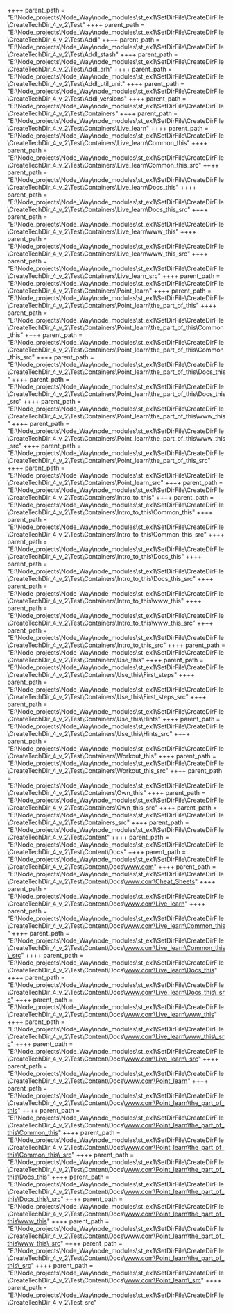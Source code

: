    ++++
        parent_path = 
        "E:\Node_projects\Node_Way\node_modules\st_ex1\SetDirFile\CreateDirFile\CreateTechDir_4_v_2\Test"   ++++
        parent_path = 
        "E:\Node_projects\Node_Way\node_modules\st_ex1\SetDirFile\CreateDirFile\CreateTechDir_4_v_2\Test\Addl"   ++++
        parent_path = 
        "E:\Node_projects\Node_Way\node_modules\st_ex1\SetDirFile\CreateDirFile\CreateTechDir_4_v_2\Test\Addl\_stash"   ++++
        parent_path = 
        "E:\Node_projects\Node_Way\node_modules\st_ex1\SetDirFile\CreateDirFile\CreateTechDir_4_v_2\Test\Addl\_arh"   ++++
        parent_path = 
        "E:\Node_projects\Node_Way\node_modules\st_ex1\SetDirFile\CreateDirFile\CreateTechDir_4_v_2\Test\Addl\_util_unit"   ++++
        parent_path = 
        "E:\Node_projects\Node_Way\node_modules\st_ex1\SetDirFile\CreateDirFile\CreateTechDir_4_v_2\Test\Addl\_versions"   ++++
        parent_path = 
        "E:\Node_projects\Node_Way\node_modules\st_ex1\SetDirFile\CreateDirFile\CreateTechDir_4_v_2\Test\Containers"   ++++
        parent_path = 
        "E:\Node_projects\Node_Way\node_modules\st_ex1\SetDirFile\CreateDirFile\CreateTechDir_4_v_2\Test\Containers\Live_learn"   ++++
        parent_path = 
        "E:\Node_projects\Node_Way\node_modules\st_ex1\SetDirFile\CreateDirFile\CreateTechDir_4_v_2\Test\Containers\Live_learn\Common_this"   ++++
        parent_path = 
        "E:\Node_projects\Node_Way\node_modules\st_ex1\SetDirFile\CreateDirFile\CreateTechDir_4_v_2\Test\Containers\Live_learn\Common_this\_src"   ++++
        parent_path = 
        "E:\Node_projects\Node_Way\node_modules\st_ex1\SetDirFile\CreateDirFile\CreateTechDir_4_v_2\Test\Containers\Live_learn\Docs_this"   ++++
        parent_path = 
        "E:\Node_projects\Node_Way\node_modules\st_ex1\SetDirFile\CreateDirFile\CreateTechDir_4_v_2\Test\Containers\Live_learn\Docs_this\_src"   ++++
        parent_path = 
        "E:\Node_projects\Node_Way\node_modules\st_ex1\SetDirFile\CreateDirFile\CreateTechDir_4_v_2\Test\Containers\Live_learn\www_this"   ++++
        parent_path = 
        "E:\Node_projects\Node_Way\node_modules\st_ex1\SetDirFile\CreateDirFile\CreateTechDir_4_v_2\Test\Containers\Live_learn\www_this\_src"   ++++
        parent_path = 
        "E:\Node_projects\Node_Way\node_modules\st_ex1\SetDirFile\CreateDirFile\CreateTechDir_4_v_2\Test\Containers\Live_learn\_src"   ++++
        parent_path = 
        "E:\Node_projects\Node_Way\node_modules\st_ex1\SetDirFile\CreateDirFile\CreateTechDir_4_v_2\Test\Containers\Point_learn"   ++++
        parent_path = 
        "E:\Node_projects\Node_Way\node_modules\st_ex1\SetDirFile\CreateDirFile\CreateTechDir_4_v_2\Test\Containers\Point_learn\the_part_of_this"   ++++
        parent_path = 
        "E:\Node_projects\Node_Way\node_modules\st_ex1\SetDirFile\CreateDirFile\CreateTechDir_4_v_2\Test\Containers\Point_learn\the_part_of_this\Common_this"   ++++
        parent_path = 
        "E:\Node_projects\Node_Way\node_modules\st_ex1\SetDirFile\CreateDirFile\CreateTechDir_4_v_2\Test\Containers\Point_learn\the_part_of_this\Common_this\_src"   ++++
        parent_path = 
        "E:\Node_projects\Node_Way\node_modules\st_ex1\SetDirFile\CreateDirFile\CreateTechDir_4_v_2\Test\Containers\Point_learn\the_part_of_this\Docs_this"   ++++
        parent_path = 
        "E:\Node_projects\Node_Way\node_modules\st_ex1\SetDirFile\CreateDirFile\CreateTechDir_4_v_2\Test\Containers\Point_learn\the_part_of_this\Docs_this\_src"   ++++
        parent_path = 
        "E:\Node_projects\Node_Way\node_modules\st_ex1\SetDirFile\CreateDirFile\CreateTechDir_4_v_2\Test\Containers\Point_learn\the_part_of_this\www_this"   ++++
        parent_path = 
        "E:\Node_projects\Node_Way\node_modules\st_ex1\SetDirFile\CreateDirFile\CreateTechDir_4_v_2\Test\Containers\Point_learn\the_part_of_this\www_this\_src"   ++++
        parent_path = 
        "E:\Node_projects\Node_Way\node_modules\st_ex1\SetDirFile\CreateDirFile\CreateTechDir_4_v_2\Test\Containers\Point_learn\the_part_of_this\_src"   ++++
        parent_path = 
        "E:\Node_projects\Node_Way\node_modules\st_ex1\SetDirFile\CreateDirFile\CreateTechDir_4_v_2\Test\Containers\Point_learn\_src"   ++++
        parent_path = 
        "E:\Node_projects\Node_Way\node_modules\st_ex1\SetDirFile\CreateDirFile\CreateTechDir_4_v_2\Test\Containers\Intro_to_this"   ++++
        parent_path = 
        "E:\Node_projects\Node_Way\node_modules\st_ex1\SetDirFile\CreateDirFile\CreateTechDir_4_v_2\Test\Containers\Intro_to_this\Common_this"   ++++
        parent_path = 
        "E:\Node_projects\Node_Way\node_modules\st_ex1\SetDirFile\CreateDirFile\CreateTechDir_4_v_2\Test\Containers\Intro_to_this\Common_this\_src"   ++++
        parent_path = 
        "E:\Node_projects\Node_Way\node_modules\st_ex1\SetDirFile\CreateDirFile\CreateTechDir_4_v_2\Test\Containers\Intro_to_this\Docs_this"   ++++
        parent_path = 
        "E:\Node_projects\Node_Way\node_modules\st_ex1\SetDirFile\CreateDirFile\CreateTechDir_4_v_2\Test\Containers\Intro_to_this\Docs_this\_src"   ++++
        parent_path = 
        "E:\Node_projects\Node_Way\node_modules\st_ex1\SetDirFile\CreateDirFile\CreateTechDir_4_v_2\Test\Containers\Intro_to_this\www_this"   ++++
        parent_path = 
        "E:\Node_projects\Node_Way\node_modules\st_ex1\SetDirFile\CreateDirFile\CreateTechDir_4_v_2\Test\Containers\Intro_to_this\www_this\_src"   ++++
        parent_path = 
        "E:\Node_projects\Node_Way\node_modules\st_ex1\SetDirFile\CreateDirFile\CreateTechDir_4_v_2\Test\Containers\Intro_to_this\_src"   ++++
        parent_path = 
        "E:\Node_projects\Node_Way\node_modules\st_ex1\SetDirFile\CreateDirFile\CreateTechDir_4_v_2\Test\Containers\Use_this"   ++++
        parent_path = 
        "E:\Node_projects\Node_Way\node_modules\st_ex1\SetDirFile\CreateDirFile\CreateTechDir_4_v_2\Test\Containers\Use_this\First_steps"   ++++
        parent_path = 
        "E:\Node_projects\Node_Way\node_modules\st_ex1\SetDirFile\CreateDirFile\CreateTechDir_4_v_2\Test\Containers\Use_this\First_steps\_src"   ++++
        parent_path = 
        "E:\Node_projects\Node_Way\node_modules\st_ex1\SetDirFile\CreateDirFile\CreateTechDir_4_v_2\Test\Containers\Use_this\Hints"   ++++
        parent_path = 
        "E:\Node_projects\Node_Way\node_modules\st_ex1\SetDirFile\CreateDirFile\CreateTechDir_4_v_2\Test\Containers\Use_this\Hints\_src"   ++++
        parent_path = 
        "E:\Node_projects\Node_Way\node_modules\st_ex1\SetDirFile\CreateDirFile\CreateTechDir_4_v_2\Test\Containers\Workout_this"   ++++
        parent_path = 
        "E:\Node_projects\Node_Way\node_modules\st_ex1\SetDirFile\CreateDirFile\CreateTechDir_4_v_2\Test\Containers\Workout_this\_src"   ++++
        parent_path = 
        "E:\Node_projects\Node_Way\node_modules\st_ex1\SetDirFile\CreateDirFile\CreateTechDir_4_v_2\Test\Containers\Own_this"   ++++
        parent_path = 
        "E:\Node_projects\Node_Way\node_modules\st_ex1\SetDirFile\CreateDirFile\CreateTechDir_4_v_2\Test\Containers\Own_this\_src"   ++++
        parent_path = 
        "E:\Node_projects\Node_Way\node_modules\st_ex1\SetDirFile\CreateDirFile\CreateTechDir_4_v_2\Test\Containers\_src"   ++++
        parent_path = 
        "E:\Node_projects\Node_Way\node_modules\st_ex1\SetDirFile\CreateDirFile\CreateTechDir_4_v_2\Test\Content"   ++++
        parent_path = 
        "E:\Node_projects\Node_Way\node_modules\st_ex1\SetDirFile\CreateDirFile\CreateTechDir_4_v_2\Test\Content\Docs"   ++++
        parent_path = 
        "E:\Node_projects\Node_Way\node_modules\st_ex1\SetDirFile\CreateDirFile\CreateTechDir_4_v_2\Test\Content\Docs\www.com"   ++++
        parent_path = 
        "E:\Node_projects\Node_Way\node_modules\st_ex1\SetDirFile\CreateDirFile\CreateTechDir_4_v_2\Test\Content\Docs\www.com\Cheat_Sheets"   ++++
        parent_path = 
        "E:\Node_projects\Node_Way\node_modules\st_ex1\SetDirFile\CreateDirFile\CreateTechDir_4_v_2\Test\Content\Docs\www.com\Live_learn"   ++++
        parent_path = 
        "E:\Node_projects\Node_Way\node_modules\st_ex1\SetDirFile\CreateDirFile\CreateTechDir_4_v_2\Test\Content\Docs\www.com\Live_learn\Common_this"   ++++
        parent_path = 
        "E:\Node_projects\Node_Way\node_modules\st_ex1\SetDirFile\CreateDirFile\CreateTechDir_4_v_2\Test\Content\Docs\www.com\Live_learn\Common_this\_src"   ++++
        parent_path = 
        "E:\Node_projects\Node_Way\node_modules\st_ex1\SetDirFile\CreateDirFile\CreateTechDir_4_v_2\Test\Content\Docs\www.com\Live_learn\Docs_this"   ++++
        parent_path = 
        "E:\Node_projects\Node_Way\node_modules\st_ex1\SetDirFile\CreateDirFile\CreateTechDir_4_v_2\Test\Content\Docs\www.com\Live_learn\Docs_this\_src"   ++++
        parent_path = 
        "E:\Node_projects\Node_Way\node_modules\st_ex1\SetDirFile\CreateDirFile\CreateTechDir_4_v_2\Test\Content\Docs\www.com\Live_learn\www_this"   ++++
        parent_path = 
        "E:\Node_projects\Node_Way\node_modules\st_ex1\SetDirFile\CreateDirFile\CreateTechDir_4_v_2\Test\Content\Docs\www.com\Live_learn\www_this\_src"   ++++
        parent_path = 
        "E:\Node_projects\Node_Way\node_modules\st_ex1\SetDirFile\CreateDirFile\CreateTechDir_4_v_2\Test\Content\Docs\www.com\Live_learn\_src"   ++++
        parent_path = 
        "E:\Node_projects\Node_Way\node_modules\st_ex1\SetDirFile\CreateDirFile\CreateTechDir_4_v_2\Test\Content\Docs\www.com\Point_learn"   ++++
        parent_path = 
        "E:\Node_projects\Node_Way\node_modules\st_ex1\SetDirFile\CreateDirFile\CreateTechDir_4_v_2\Test\Content\Docs\www.com\Point_learn\the_part_of_this"   ++++
        parent_path = 
        "E:\Node_projects\Node_Way\node_modules\st_ex1\SetDirFile\CreateDirFile\CreateTechDir_4_v_2\Test\Content\Docs\www.com\Point_learn\the_part_of_this\Common_this"   ++++
        parent_path = 
        "E:\Node_projects\Node_Way\node_modules\st_ex1\SetDirFile\CreateDirFile\CreateTechDir_4_v_2\Test\Content\Docs\www.com\Point_learn\the_part_of_this\Common_this\_src"   ++++
        parent_path = 
        "E:\Node_projects\Node_Way\node_modules\st_ex1\SetDirFile\CreateDirFile\CreateTechDir_4_v_2\Test\Content\Docs\www.com\Point_learn\the_part_of_this\Docs_this"   ++++
        parent_path = 
        "E:\Node_projects\Node_Way\node_modules\st_ex1\SetDirFile\CreateDirFile\CreateTechDir_4_v_2\Test\Content\Docs\www.com\Point_learn\the_part_of_this\Docs_this\_src"   ++++
        parent_path = 
        "E:\Node_projects\Node_Way\node_modules\st_ex1\SetDirFile\CreateDirFile\CreateTechDir_4_v_2\Test\Content\Docs\www.com\Point_learn\the_part_of_this\www_this"   ++++
        parent_path = 
        "E:\Node_projects\Node_Way\node_modules\st_ex1\SetDirFile\CreateDirFile\CreateTechDir_4_v_2\Test\Content\Docs\www.com\Point_learn\the_part_of_this\www_this\_src"   ++++
        parent_path = 
        "E:\Node_projects\Node_Way\node_modules\st_ex1\SetDirFile\CreateDirFile\CreateTechDir_4_v_2\Test\Content\Docs\www.com\Point_learn\the_part_of_this\_src"   ++++
        parent_path = 
        "E:\Node_projects\Node_Way\node_modules\st_ex1\SetDirFile\CreateDirFile\CreateTechDir_4_v_2\Test\Content\Docs\www.com\Point_learn\_src"   ++++
        parent_path = 
        "E:\Node_projects\Node_Way\node_modules\st_ex1\SetDirFile\CreateDirFile\CreateTechDir_4_v_2\Test\_src"